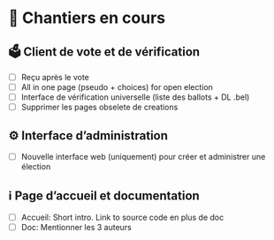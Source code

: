 # 🚧 Chantiers en cours

## 🗳️ Client de vote et de vérification
- [ ] Reçu après le vote
- [ ] All in one page (pseudo + choices) for open election
- [ ] Interface de vérification universelle (liste des ballots + DL .bel)
- [ ] Supprimer les pages obselete de creations
## ⚙️ Interface d’administration
- [ ] Nouvelle interface web (uniquement) pour créer et administrer une élection
## ℹ️ Page d’accueil et documentation
- [ ] Accueil: Short intro. Link to source code en plus de doc
- [ ] Doc: Mentionner les 3 auteurs
